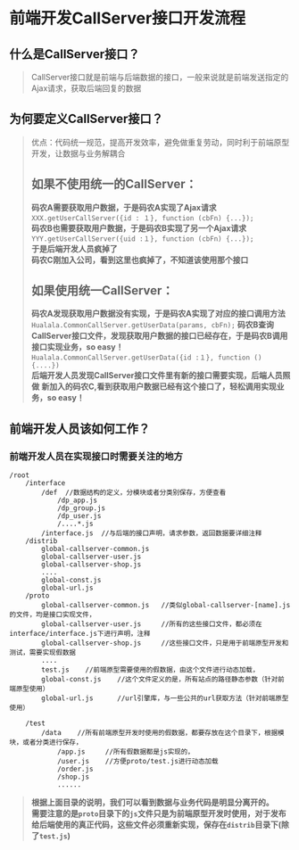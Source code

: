 # 前端开发CallServer接口开发流程
## 什么是CallServer接口？
> CallServer接口就是前端与后端数据的接口，一般来说就是前端发送指定的Ajax请求，获取后端回复的数据
## 为何要定义CallServer接口？
> 优点：代码统一规范，提高开发效率，避免做重复劳动，同时利于前端原型开发，让数据与业务解耦合    
> ## 如果不使用统一的CallServer：    
> **码农A需要获取用户数据，于是码农A实现了Ajax请求**<br/>
> `XXX.getUserCallServer({id : １}, function (cbFn) {...});`<br/>
> **码农B也需要获取用户数据，于是码农B实现了另一个Ajax请求**<br/>
> `YYY.getUserCallServer({uid :１}, function (cbFn) {...});`<br/>
> **于是后端开发人员疯掉了**<br/>
> **码农C刚加入公司，看到这里也疯掉了，不知道该使用那个接口**<br/>
> ## 如果使用统一CallServer：
> **码农A发现获取用户数据没有实现，于是码农A实现了对应的接口调用方法**<br/>
> `Hualala.CommonCallServer.getUserData(params, cbFn);`
> **码农B查询CallServer接口文件，发现获取用户数据的接口已经存在，于是码农B调用接口实现业务，so easy！**<br/>
> `Hualala.CommonCallServer.getUserData({id :１}, function () {....})`<br/>
> **后端开发人员发现CallServer接口文件里有新的接口需要实现，后端人员照做**
> **新加入的码农C,看到获取用户数据已经有这个接口了，轻松调用实现业务，so easy！**
## 前端开发人员该如何工作？
### 前端开发人员在实现接口时需要关注的地方
	/root
		/interface
			/def  //数据结构的定义，分模块或者分类别保存，方便查看
				/dp_app.js
				/dp_group.js
				/dp_user.js
				/....*.js
			/interface.js  //与后端的接口声明，请求参数，返回数据要详细注释
		/distrib
			global-callserver-common.js
			global-callserver-user.js
			global-callserver-shop.js
			....
			global-const.js
			global-url.js
		/proto
			global-callserver-common.js	  //类似global-callserver-[name].js的文件，均是接口实现文件，
			global-callserver-user.js     //所有的这些接口文件，都必须在interface/interface.js下进行声明，注释
			global-callserver-shop.js     //这些接口文件，只是用于前端原型开发和测试，需要实现假数据
			....
			test.js    //前端原型需要使用的假数据，由这个文件进行动态加载，
			global-const.js    //这个文件定义的是，所有站点的路径静态参数（针对前端原型使用）
			global-url.js      //url引擎库，与一些公共的url获取方法（针对前端原型使用）

		/test
			/data    //所有前端原型开发时使用的假数据，都要存放在这个目录下，根据模块，或者分类进行保存，
				/app.js     //所有假数据都是js实现的，
				/user.js    //方便proto/test.js进行动态加载
				/order.js
				/shop.js
				......

> **根据上面目录的说明，我们可以看到数据与业务代码是明显分离开的。**    
> **需要注意的是`proto`目录下的`js`文件只是为前端原型开发时使用，对于发布给后端使用的真正代码，这些文件必须重新实现，保存在`distrib`目录下(除了`test.js`)**